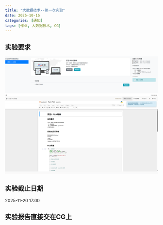 ```yaml
---
title: "大数据技术--第一次实验"
date: 2025-10-16
categories: [通知]
tags: [作业, 大数据技术, CG]
---
```

## 实验要求
![](/assets/img/post/20251016/1.png)
![](/assets/img/post/20251016/2.png)

## 实验截止日期
2025-11-20 17:00

## 实验报告直接交在CG上